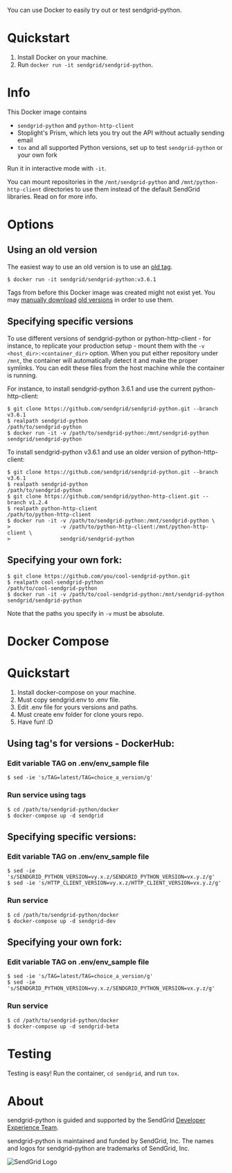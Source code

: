 You can use Docker to easily try out or test sendgrid-python.

<a name="Quickstart"></a>
# Quickstart

1. Install Docker on your machine.
2. Run `docker run -it sendgrid/sendgrid-python`.

<a name="Info"></a>
# Info

This Docker image contains
 - `sendgrid-python` and `python-http-client`
 - Stoplight's Prism, which lets you try out the API without actually sending email
 - `tox` and all supported Python versions, set up to test `sendgrid-python` or your own fork

Run it in interactive mode with `-it`.

You can mount repositories in the `/mnt/sendgrid-python` and `/mnt/python-http-client` directories to use them instead of the default SendGrid libraries. Read on for more info.

<a name="Options"></a>
# Options

## Using an old version

The easiest way to use an old version is to use an [old tag](https://github.com/sendgrid/sendgrid-python/releases).

```sh-session
$ docker run -it sendgrid/sendgrid-python:v3.6.1
```

Tags from before this Docker image was created might not exist yet. You may [manually download](#Versions) [old versions](https://github.com/sendgrid/sendgrid-python/releases) in order to use them.

<a name="Versions"></a>
## Specifying specific versions

To use different versions of sendgrid-python or python-http-client - for instance, to replicate your production setup - mount them with the `-v <host_dir>:<container_dir>` option. When you put either repository under `/mnt`, the container will automatically detect it and make the proper symlinks. You can edit these files from the host machine while the container is running.

For instance, to install sendgrid-python 3.6.1 and use the current python-http-client:

```sh-session
$ git clone https://github.com/sendgrid/sendgrid-python.git --branch v3.6.1
$ realpath sendgrid-python
/path/to/sendgrid-python
$ docker run -it -v /path/to/sendgrid-python:/mnt/sendgrid-python sendgrid/sendgrid-python
```

To install sendgrid-python v3.6.1 and use an older version of python-http-client:

```sh-session
$ git clone https://github.com/sendgrid/sendgrid-python.git --branch v3.6.1
$ realpath sendgrid-python
/path/to/sendgrid-python
$ git clone https://github.com/sendgrid/python-http-client.git --branch v1.2.4
$ realpath python-http-client
/path/to/python-http-client
$ docker run -it -v /path/to/sendgrid-python:/mnt/sendgrid-python \
>                -v /path/to/python-http-client:/mnt/python-http-client \
>                sendgrid/sendgrid-python
```

## Specifying your own fork:

```sh-session
$ git clone https://github.com/you/cool-sendgrid-python.git
$ realpath cool-sendgrid-python
/path/to/cool-sendgrid-python
$ docker run -it -v /path/to/cool-sendgrid-python:/mnt/sendgrid-python sendgrid/sendgrid-python
```

Note that the paths you specify in `-v` must be absolute.

# Docker Compose

<a name="Quickstart"></a>
# Quickstart

1. Install docker-compose on your machine.
2. Must copy sendgrid.env to .env file.
3. Edit .env file for yours versions and paths.
4. Must create env folder for clone yours repo.
5. Have fun! :D

## Using tag's for versions - DockerHub:

### Edit variable TAG on .env/env_sample file

```sh-session
$ sed -ie 's/TAG=latest/TAG=choice_a_version/g'
```
### Run service using tags

```sh-session
$ cd /path/to/sendgrid-python/docker
$ docker-compose up -d sendgrid
```

## Specifying specific versions:

### Edit variable TAG on .env/env_sample file

```sh-session
$ sed -ie 's/SENDGRID_PYTHON_VERSION=vy.x.z/SENDGRID_PYTHON_VERSION=vx.y.z/g'
$ sed -ie 's/HTTP_CLIENT_VERSION=vy.x.z/HTTP_CLIENT_VERSION=vx.y.z/g'
```

### Run service

```sh-session
$ cd /path/to/sendgrid-python/docker
$ docker-compose up -d sendgrid-dev
```

## Specifying your own fork:

### Edit variable TAG on .env/env_sample file

```sh-session
$ sed -ie 's/TAG=latest/TAG=choice_a_version/g'
$ sed -ie 's/SENDGRID_PYTHON_VERSION=vy.x.z/SENDGRID_PYTHON_VERSION=vx.y.z/g'
```

### Run service

```sh-session
$ cd /path/to/sendgrid-python/docker
$ docker-compose up -d sendgrid-beta
```

<a name="Testing"></a>
# Testing
Testing is easy!  Run the container, `cd sendgrid`, and run `tox`.

<a name="about"></a>
# About

sendgrid-python is guided and supported by the SendGrid [Developer Experience Team](mailto:dx@sendgrid.com).

sendgrid-python is maintained and funded by SendGrid, Inc. The names and logos for sendgrid-python are trademarks of SendGrid, Inc.

![SendGrid Logo](https://uiux.s3.amazonaws.com/2016-logos/email-logo%402x.png)

